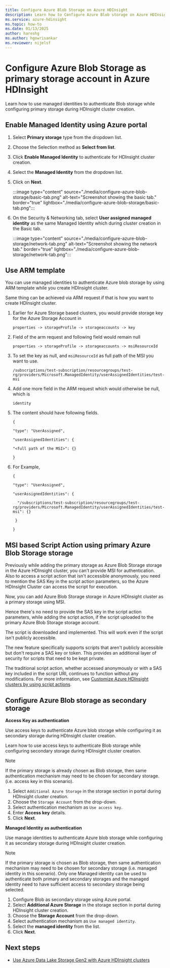 ```yaml
---
title: Configure Azure Blob Storage on Azure HDInsight 
description: Learn how to Configure Azure Blob storage on Azure HDInsight.
ms.service: azure-hdinsight
ms.topic: how-to
ms.date: 01/13/2025
author: hareshg
ms.author: hgowrisankar
ms.reviewer: nijelsf
---
```


# Configure Azure Blob Storage as primary storage account in Azure HDInsight

Learn how to use managed identities to authenticate Blob storage while configuring primary storage during HDInsight cluster creation.  

## Enable Managed Identity using Azure portal

1. Select **Primary storage** type from the dropdown list.

1. Choose the Selection method as **Select from list**.

1. Click **Enable Managed Identity** to authenticate for HDInsight cluster creation. 

1. Select the **Managed Identity** from the dropdown list.

1. Click on **Next**.

   :::image type="content" source="./media/configure-azure-blob-storage/basic-tab.png" alt-text="Screenshot showing the basic tab." border="true" lightbox="./media/configure-azure-blob-storage/basic-tab.png":::

1. On the Security & Networking tab, select **User assigned managed identity** as the same Managed Identity which during cluster creation in the Basic tab. 

     :::image type="content" source="./media/configure-azure-blob-storage/network-tab.png" alt-text="Screenshot showing the network tab." border="true" lightbox="./media/configure-azure-blob-storage/network-tab.png":::  

## Use ARM template  

You can use managed identities to authenticate Azure blob storage by using ARM template while you create HDInsight cluster. 

Same thing can be achieved via ARM request if that is how you want to create HDInsight cluster. 

1. Earlier for Azure Storage based clusters, you would provide storage key for the Azure Storage Account in  

    ```
    properties -> storageProfile -> storageaccounts -> key
    ```

1. Field of the arm request and following field would remain null 

    ```
    properties -> storageProfile -> storageaccounts -> msiResourceId 
    ```
1. To set the key as null, and `msiResourceId` as full path of the MSI you want to use. 

    ```
    /subscriptions/test-subscription/resourcegroups/test-rg/providers/Microsoft.ManagedIdentity/userAssignedIdentities/test-msi 
    ```
1. Add one more field in the ARM request which would otherwise be null, which is  

    `identity`

1. The content should have following fields.

    ```
    { 

    "type": "UserAssigned", 

    "userAssignedIdentities": { 

    "<full path of the MSI>": {} 

    } 
    ```
1. For Example, 

    ```
    { 

    "type": "UserAssigned", 

    "userAssignedIdentities": { 

      "/subscriptions/test-subscription/resourcegroups/test-rg/providers/Microsoft.ManagedIdentity/userAssignedIdentities/test-msi": {} 

     } 

    } 
    ```  

## MSI based Script Action using primary Azure Blob Storage storage 

Previously while adding the primary storage as Azure Blob Storage storage in the Azure HDInsight cluster, you can't provide MSI for authentication. 
Also to access a script action that isn't accessible anonymously, you need to mention the SAS Key in the script action parameters, so the Azure HDInsight Cluster can access the script for execution.

Now, you can add Azure Blob Storage storage in Azure HDInsight cluster as a primary storage using MSI. 

Hence there's no need to provide the SAS key in the script action parameters, while adding the script action, if the script uploaded to the  primary Azure Blob Storage storage account. 

The script is downloaded and implemented. This will work even if the script isn't publicly accessible. 

The new feature specifically supports scripts that aren't publicly accessible but don't require a SAS key or token. This provides an additional layer of security for scripts that need to be kept private. 

The traditional script action, whether accessed anonymously or with a SAS key included in the script URI, continues to function without any modifications. For more information, see [Customize Azure HDInsight clusters by using script actions](./hdinsight-hadoop-customize-cluster-linux.md). 

## Configure Azure Blob storage as secondary storage

**Access Key as authentication**
 
Use access keys to authenticate Azure blob storage while configuring it as secondary storage during HDInsight cluster creation.

Learn how to use access keys to authenticate Blob storage while configuring secondary storage during HDInsight cluster creation.  

> [!NOTE]
> If the primary storage is already chosen as Blob storage, then same authentication mechanism may need to be chosen for secondary storage. (i.e. access key in this scenario).


1. Select `Additional Azure Storage` in the storage section in portal during HDInsight cluster creation. 
1. Choose the `Storage Account` from the drop-down. 
1. Select authentication mechanism as `Use access key`. 
1. Enter **Access key** details.
1. Click **Next**.

 **Managed Identity as authentication**

Use manage identities to authenticate Azure blob storage while configuring it as secondary storage during HDInsight cluster creation. 

> [!NOTE]
> If the primary storage is chosen as Blob storage, then same authentication mechanism may need to be chosen for secondary storage (i.e. managed identity in this scenario). Only one Managed identity can be used to authenticate both primary and secondary storages and the managed identity need to have sufficient access to secondary storage being selected. 

1. Configure Blob as secondary storage using Azure portal. 
1. Select **Additional Azure Storage** in the storage section in portal during HDInsight cluster creation. 
1. Choose the **Storage Account** from the drop-down. 
1. Select authentication mechanism as `Use managed identity`. 
1. Select the **managed identity** from the list. 
1. Click **Next**.

## Next steps

* [Use Azure Data Lake Storage Gen2 with Azure HDInsight clusters](./hdinsight-managed-identities.md)
